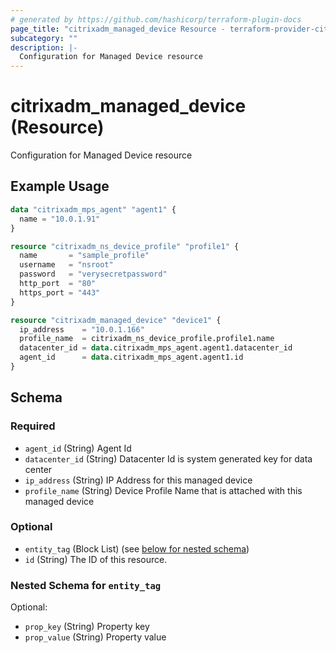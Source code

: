 ```yaml
---
# generated by https://github.com/hashicorp/terraform-plugin-docs
page_title: "citrixadm_managed_device Resource - terraform-provider-citrixadm"
subcategory: ""
description: |-
  Configuration for Managed Device resource
---
```


# citrixadm_managed_device (Resource)

Configuration for Managed Device resource

## Example Usage

```terraform
data "citrixadm_mps_agent" "agent1" {
  name = "10.0.1.91"
}

resource "citrixadm_ns_device_profile" "profile1" {
  name       = "sample_profile"
  username   = "nsroot"
  password   = "verysecretpassword"
  http_port  = "80"
  https_port = "443"
}

resource "citrixadm_managed_device" "device1" {
  ip_address    = "10.0.1.166"
  profile_name  = citrixadm_ns_device_profile.profile1.name
  datacenter_id = data.citrixadm_mps_agent.agent1.datacenter_id
  agent_id      = data.citrixadm_mps_agent.agent1.id
}
```

<!-- schema generated by tfplugindocs -->
## Schema

### Required

- `agent_id` (String) Agent Id
- `datacenter_id` (String) Datacenter Id is system generated key for data center
- `ip_address` (String) IP Address for this managed device
- `profile_name` (String) Device Profile Name that is attached with this managed device

### Optional

- `entity_tag` (Block List) (see [below for nested schema](#nestedblock--entity_tag))
- `id` (String) The ID of this resource.

<a id="nestedblock--entity_tag"></a>
### Nested Schema for `entity_tag`

Optional:

- `prop_key` (String) Property key
- `prop_value` (String) Property value



